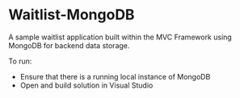 # Waitlist-MongoDB
A sample waitlist application built within the MVC Framework using MongoDB for backend data storage.  

To run:  
- Ensure that there is a running local instance of MongoDB  
- Open and build solution in Visual Studio  
